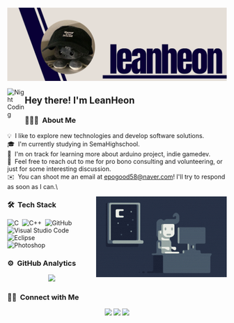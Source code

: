 ![leanheon Banner](https://github.com/leanheon/leanheon/blob/main/leanheon.png?raw=true)

<img alt="Night Coding" src="./assets/Hand%20Wave.gif" width='40' align="left"/><h2>Hey there! I'm LeanHeon</h2>

<!-- ## 👋 &nbsp;Hey there! I'm LeanHeon -->

### 👨🏻‍💻 &nbsp;About Me

💡 &nbsp;I like to explore new technologies and develop software solutions.\
🎓 &nbsp;I'm currently studying in SemaHighschool.\
🌱 &nbsp;I'm on track for learning more about arduino project, indie gamedev.\
💬 &nbsp;Feel free to reach out to me for pro bono consulting and volunteering, or just for some interesting discussion.\
✉️ &nbsp;You can shoot me an email at epogood58@naver.com! I'll try to respond as soon as I can.\

<img alt="Night Coding" src="https://raw.githubusercontent.com/AVS1508/AVS1508/master/assets/Night-Coding.gif" align="right"/>

### 🛠 &nbsp;Tech Stack

![C](https://img.shields.io/badge/-C-05122A?style=flat&logo=C&logoColor=A8B9CC)&nbsp;
![C++](https://img.shields.io/badge/-C++-05122A?style=flat&logo=C%2B%2B&logoColor=00599C)&nbsp;
![GitHub](https://img.shields.io/badge/-GitHub-05122A?style=flat&logo=github)&nbsp;
![Visual Studio Code](https://img.shields.io/badge/-Visual%20Studio%20Code-05122A?style=flat&logo=visual-studio-code&logoColor=007ACC)&nbsp;
![Eclipse](https://img.shields.io/badge/-Eclipse-05122A?style=flat&logo=eclipse-ide&logoColor=2C2255)\
![Photoshop](https://img.shields.io/badge/-Photoshop-05122A?style=flat&logo=adobe-photoshop)&nbsp;

### ⚙️ &nbsp;GitHub Analytics

<p align="center">
<a href="https://github.com/AVS1508">
  <img height="180em" src="https://github-readme-stats-eight-theta.vercel.app/api?username=leanheon&show_icons=true&theme=algolia&include_all_commits=true&count_private=true"/>
</a>
</p>

### 🤝🏻 &nbsp;Connect with Me

<p align="center">
<a href="https://https://romela.imweb.me/"><img src="https://img.shields.io/badge/-romela.imweb.me/-3423A6?style=flat&logo=Google-Chrome&logoColor=white"/></a>
<a href="mailto:epogood58@naver.com"><img src="https://img.shields.io/badge/-epogood58@naver.com-D14836?style=flat&logo=Gmail&logoColor=white"/></a>
<a href="https://instagram.com/leanheon"><img src="https://img.shields.io/badge/-@leanheon-E4405F?style=flat&logo=Instagram&logoColor=white"/></a>
</p>
